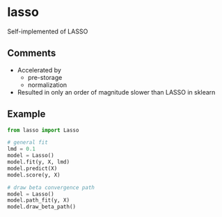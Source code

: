 # lasso
Self-implemented of LASSO

## Comments
- Accelerated by 
  - pre-storage
  - normalization
- Resulted in only an order of magnitude slower than LASSO in sklearn

## Example
```Python
from lasso import Lasso

# general fit
lmd = 0.1
model = Lasso()
model.fit(y, X, lmd)
model.predict(X)
model.score(y, X)

# draw beta convergence path
model = Lasso()
model.path_fit(y, X)
model.draw_beta_path()
```